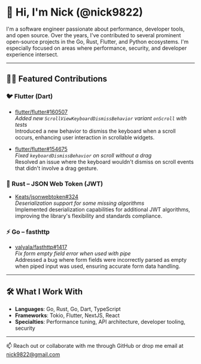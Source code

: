 # 👋 Hi, I'm Nick (@nick9822)

I'm a software engineer passionate about performance, developer tools, and open source. Over the years, I've contributed to several prominent open-source projects in the Go, Rust, Flutter, and Python ecosystems. I'm especially focused on areas where performance, security, and developer experience intersect.

---

## 🧑‍💻 Featured Contributions

### 🐦 Flutter (Dart)
- [flutter/flutter#160507](https://github.com/flutter/flutter/pull/160507)  
  *Added new `ScrollViewKeyboardDismissBehavior` variant `onScroll` with tests*  
  Introduced a new behavior to dismiss the keyboard when a scroll occurs, enhancing user interaction in scrollable widgets.

- [flutter/flutter#154675](https://github.com/flutter/flutter/pull/154675)  
  *Fixed `keyboardDismissBehavior` on scroll without a drag*  
  Resolved an issue where the keyboard wouldn't dismiss on scroll events that didn't involve a drag gesture.

### 🦀 Rust – JSON Web Token (JWT)
- [Keats/jsonwebtoken#324](https://github.com/Keats/jsonwebtoken/pull/324)  
  *Deserialization support for some missing algorithms*  
  Implemented deserialization capabilities for additional JWT algorithms, improving the library's flexibility and standards compliance.

### ⚡ Go – fasthttp
- [valyala/fasthttp#1417](https://github.com/valyala/fasthttp/pull/1417)  
  *Fix form empty field error when used with pipe*  
  Addressed a bug where form fields were incorrectly parsed as empty when piped input was used, ensuring accurate form data handling.

---

## 🛠️ What I Work With

- **Languages**: Go, Rust, Go, Dart, TypeScript
- **Frameworks**: Tokio, Flutter, NextJS, React
- **Specialties**: Performance tuning, API architecture, developer tooling, security

---

📫 Reach out or collaborate with me through GitHub or drop me email at nick9822@gmail.com

